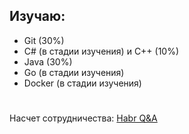 ## Изучаю: 
- Git (30%)
- C# (в стадии изучения) и C++ (10%)
- Java (30%)
- Go (в стадии изучения)
- Docker (в стадии изучения) 
#
Насчет сотрудничества: 
[Habr Q&A](https://qna.habr.com/user/imducked)

